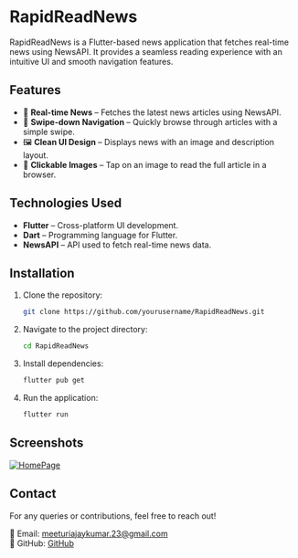 # RapidReadNews

RapidReadNews is a Flutter-based news application that fetches real-time news using NewsAPI. It provides a seamless reading experience with an intuitive UI and smooth navigation features.

## Features

- 📢 **Real-time News** – Fetches the latest news articles using NewsAPI.
- 📱 **Swipe-down Navigation** – Quickly browse through articles with a simple swipe.
- 🖼 **Clean UI Design** – Displays news with an image and description layout.
- 🔗 **Clickable Images** – Tap on an image to read the full article in a browser.

## Technologies Used

- **Flutter** – Cross-platform UI development.
- **Dart** – Programming language for Flutter.
- **NewsAPI** – API used to fetch real-time news data.

## Installation

1. Clone the repository:
   ```sh
   git clone https://github.com/yourusername/RapidReadNews.git
   ```
2. Navigate to the project directory:
   ```sh
   cd RapidReadNews
   ```
3. Install dependencies:
   ```sh
   flutter pub get
   ```
4. Run the application:
   ```sh
   flutter run
   ```

## Screenshots

[![HomePage](RapidReadNews/blob/master/assets/Screenshots/Screenshot_20250316-164514.jpg)](https://github.com/MeeturiAjay/RapidReadNews/blob/master/assets/Screenshots/Screenshot_20250316-164514.jpg)




## Contact

For any queries or contributions, feel free to reach out!

📧 Email: meeturiajaykumar.23@gmail.com  
🔗 GitHub: [GitHub]((https://github.com/MeeturiAjay))

